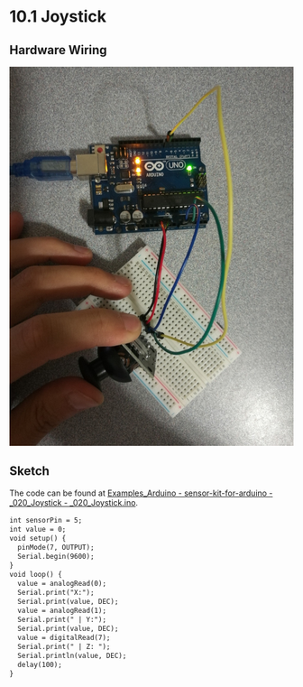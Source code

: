 # 10.1 Joystick

## Hardware Wiring
![Image](../../Examples/sensor-kit-for-arduino/020_joystick.jpg)

## Sketch
The code can be found at [Examples_Arduino - sensor-kit-for-arduino - _020_Joystick - _020_Joystick.ino](https://github.com/LongerVisionRobot/Examples_Arduino/blob/master/sensor-kit-for-arduino/_020_Joystick/_020_Joystick.ino).
```
int sensorPin = 5;
int value = 0;
void setup() {
  pinMode(7, OUTPUT);
  Serial.begin(9600);
}
void loop() {
  value = analogRead(0);
  Serial.print("X:");
  Serial.print(value, DEC);
  value = analogRead(1);
  Serial.print(" | Y:");
  Serial.print(value, DEC);
  value = digitalRead(7);
  Serial.print(" | Z: ");
  Serial.println(value, DEC);
  delay(100);
}
```